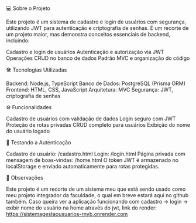 💻 Sobre o Projeto

Este projeto é um sistema de cadastro e login de usuários com segurança, utilizando JWT para autenticação e criptografia de senhas.
É um recorte de um projeto maior, mas demonstra conceitos essenciais de backend, incluindo:

Cadastro e login de usuários
Autenticação e autorização via JWT
Operações CRUD no banco de dados
Padrão MVC e organização do código

🛠 Tecnologias Utilizadas

Backend: Node.js, TypeScript
Banco de Dados: PostgreSQL (Prisma ORM)
Frontend: HTML, CSS, JavaScript
Arquitetura: MVC
Segurança: JWT, criptografia de senhas

⚙️ Funcionalidades

Cadastro de usuários com validação de dados
Login seguro com JWT
Proteção de rotas privadas
CRUD completo para usuários
Exibição do nome do usuário logado

🔑 Testando a Autenticação

Cadastro de usuário: /cadastro.html
Login: /login.html
Página privada com mensagem de boas-vindas: /home.html
O token JWT é armazenado no localStorage e enviado automaticamente para rotas protegidas.

📌 Observações

Este projeto é um recorte de um sistema meu que está sendo usado como meu projeto integrador da faculdade, o qual em breve estará aqui no github também.
Caso queira ver a aplicação funcionando com cadastro -> login -> exibir nome do usuário na home através do jwt, link do render: https://sistemagestaousuarios-rnyb.onrender.com
